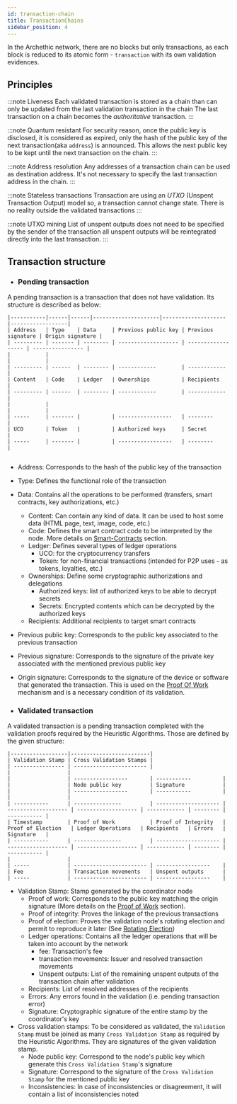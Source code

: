 ```yaml
---
id: transaction-chain
title: TransactionChains
sidebar_position: 4
---
```


In the Archethic network, there are no blocks but only transactions, as each block is reduced to its atomic form - `transaction` with its own validation evidences.

## Principles

:::note Liveness
Each validated transaction is stored as a chain than can only be updated from the last validation transaction in the chain
The last transaction on a chain becomes the _authoritative_ transaction.
:::

:::note Quantum resistant
For security reason, once the public key is disclosed, it is considered as expired, only the hash of the public key of the next transaction(aka `address`) is announced.
This allows the next public key to be kept until the next transaction on the chain.
:::

:::note Address resolution
Any addresses of a transaction chain can be used as destination address.
It's not necessary to specify the last transaction address in the chain.
:::

:::note Stateless transactions
Transaction are using an _UTXO_ (Unspent Transaction Output) model so, a transaction cannot change state.
There is no reality outside the validated transactions
:::

:::note UTXO mining
List of unspent outputs does not need to be specified by the sender of the transaction
all unspent outputs will be reintegrated directly into the last transaction.
:::

## Transaction structure

- ### Pending transaction

A pending transaction is a transaction that does not have validation.
Its structure is described as below:

```
|-----------|------|------|---------------------|--------------------|------------------|
| Address   | Type    | Data     | Previous public key | Previous signature | Origin signature |
| --------- | ------- | -------- | ------------------- | ------------------ | ---------------- |
|           |
|           |
| --------- | ------  | -------- | ------------        | ------------       |
| Content   | Code    | Ledger   | Ownerships          | Recipients         |
| --------- | ------  | -------- | ------------        | ------------       |
|           |
|           |
| -----     | ------- |          | -----------------   | --------           |
| UCO       | Token   |          | Authorized keys     | Secret             |
| -----     | ------- |          | -----------------   | --------           |


```

- Address: Corresponds to the hash of the public key of the transaction
- Type: Defines the functional role of the transaction
- Data: Contains all the operations to be performed (transfers, smart contracts, key authorizations, etc.)
  - Content: Can contain any kind of data. It can be used to host some data (HTML page, text, image, code, etc.)
  - Code: Defines the smart contract code to be interpreted by the node. More details on [Smart-Contracts](/build/smart-contracts) section.
  - Ledger: Defines several types of ledger operations
    - UCO: for the cryptocurrency transfers
    - Token: for non-financial transactions (intended for P2P uses - as tokens, loyalties, etc.)
  - Ownerships: Define some cryptographic authorizations and delegations
    - Authorized keys: list of authorized keys to be able to decrypt secrets
    - Secrets: Encrypted contents which can be decrypted by the authorized keys
  - Recipients: Additional recipients to target smart contracts
- Previous public key: Corresponds to the public key associated to the previous transaction
- Previous signature: Corresponds to the signature of the private key associated with the mentioned previous public key
- Origin signature: Corresponds to the signature of the device or software that generated the transaction. This is used on the [Proof Of Work](/learn/arch-consensus/proof-of-work) mechanism and is a necessary condition of its validation.

- ### Validated transaction

A validated transaction is a pending transaction completed with the validation proofs required by the Heuristic Algorithms.
Those are defined by the given structure:

```
|------------------|-------------------------|
| Validation Stamp | Cross Validation Stamps |
| ---------------- | ----------------------- |
|                  |
|                  | -----------------       | -----------          |
|                  | Node public key         | Signature            |
|                  | -----------------       | -----------          |
|                  |
| -----------      | ---------------         | -------------------- | ------------------- | ------------------- | ------------ | -------- | ----------- |
| Timestamp        | Proof of Work           | Proof of Integrity   | Proof of Election   | Ledger Operations   | Recipients   | Errors   | Signature   |
| -----------      | ---------------         | -------------------- | ------------------- | ------------------- | ------------ | -------- | ----------- |
|                  |
| -----            | ----------------------- | -----------------    |
| Fee              | Transaction movements   | Unspent outputs      |
| -----            | ----------------------- | -----------------    |

```

- Validation Stamp: Stamp generated by the coordinator node
  - Proof of work: Corresponds to the public key matching the origin signature (More details on the [Proof of Work](/learn/arch-consensus/proof-of-work) section).
  - Proof of integrity: Proves the linkage of the previous transactions
  - Proof of election: Proves the validation node's rotating election and permit to reproduce it later (See [Rotating Election](/learn/arch-consensus#rotating-election))
  - Ledger operations: Contains all the ledger operations that will be taken into account by the network
    - fee: Transaction's fee
    - transaction movements: Issuer and resolved transaction movements
    - Unspent outputs: List of the remaining unspent outputs of the transaction chain after validation
  - Recipients: List of resolved addresses of the recipients
  - Errors: Any errors found in the validation (i.e. pending transaction error)
  - Signature: Cryptographic signature of the entire stamp by the coordinator's key
- Cross validation stamps: To be considered as validated, the `Validation Stamp` must be joined as many `Cross Validation Stamp` as required by the Heuristic Algorithms.
  They are signatures of the given validation stamp.
  - Node public key: Correspond to the node's public key which generate this `Cross Validation Stamp`'s signature
  - Signature: Correspond to the signature of the `Cross Validation Stamp` for the mentioned public key
  - Inconsistencies: In case of inconsistencies or disagreement, it will contain a list of inconsistencies noted

